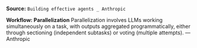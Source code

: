 **Source:** `Building effective agents _ Anthropic`

**Workflow: Parallelization**
Parallelization involves LLMs working simultaneously on a task, with outputs aggregated programmatically, either through sectioning (independent subtasks) or voting (multiple attempts). — Anthropic
